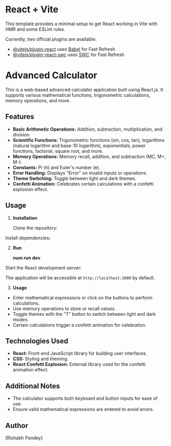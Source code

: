 # React + Vite

This template provides a minimal setup to get React working in Vite with HMR and some ESLint rules.

Currently, two official plugins are available:

- [@vitejs/plugin-react](https://github.com/vitejs/vite-plugin-react/blob/main/packages/plugin-react/README.md) uses [Babel](https://babeljs.io/) for Fast Refresh
- [@vitejs/plugin-react-swc](https://github.com/vitejs/vite-plugin-react-swc) uses [SWC](https://swc.rs/) for Fast Refresh
# Advanced Calculator

This is a web-based advanced calculator application built using React.js. It supports various mathematical functions, trigonometric calculations, memory operations, and more.

## Features

- **Basic Arithmetic Operations:** Addition, subtraction, multiplication, and division.
- **Scientific Functions:** Trigonometric functions (sin, cos, tan), logarithms (natural logarithm and base-10 logarithm), exponentials, power functions, factorial, square root, and more.
- **Memory Operations:** Memory recall, addition, and subtraction (MC, M+, M-).
- **Constants:** Pi (π) and Euler's number (e).
- **Error Handling:** Displays "Error" on invalid inputs or operations.
- **Theme Switching:** Toggle between light and dark themes.
- **Confetti Animation:** Celebrates certain calculations with a confetti explosion effect.

## Usage

1. **Installation**

   Clone the repository:


Install dependencies:


2. **Run**

   **num run dev**

Start the React development server:


The application will be accessible at `http://localhost:3000` by default.

3. **Usage**

- Enter mathematical expressions or click on the buttons to perform calculations.
- Use memory operations to store or recall values.
- Toggle themes with the "T" button to switch between light and dark modes.
- Certain calculations trigger a confetti animation for celebration.

## Technologies Used

- **React:** Front-end JavaScript library for building user interfaces.
- **CSS:** Styling and theming.
- **React Confetti Explosion:** External library used for the confetti animation effect.


## Additional Notes

- The calculator supports both keyboard and button inputs for ease of use.
- Ensure valid mathematical expressions are entered to avoid errors.

## Author

[Rishabh Pandey] 

